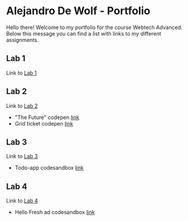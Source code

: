 # Alejandro De Wolf - Portfolio

Hello there! Welcome to my portfolio for the course Webtech Advanced.
Below this message you can find a list with links to my different assignments.

## Lab 1
Link to [Lab 1](https://github.com/AlejandroDeWolf/2imd-webtechadvanced-portfolio/tree/main/lab1%20-%20git)

## Lab 2
Link to [Lab 2](https://github.com/AlejandroDeWolf/2imd-webtechadvanced-portfolio/tree/main/lab2%20-%20grid)

* "The Future" codepen [link](https://codepen.io/alejandrodewolf/pen/dyZgyjz)
* Grid ticket codepen [link](https://codepen.io/alejandrodewolf/pen/PoOyoyd)

## Lab 3
Link to [Lab 3](https://github.com/AlejandroDeWolf/2imd-webtechadvanced-portfolio/tree/main/lab3%20-%20es6)

* Todo-app codesandbox [link](https://codesandbox.io/s/lab-3-es6-70pw4)

## Lab 4
Link to [Lab 4](https://github.com/AlejandroDeWolf/2imd-webtechadvanced-portfolio/tree/main/lab4%20-%20api)

* Hello Fresh ad codesandbox [link](https://codesandbox.io/s/hello-fresh-ad-api-v0efqu)